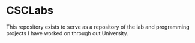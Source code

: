 # CSCLabs
This repository exists to serve as a repository of the lab and programming projects I have worked on through out University.
